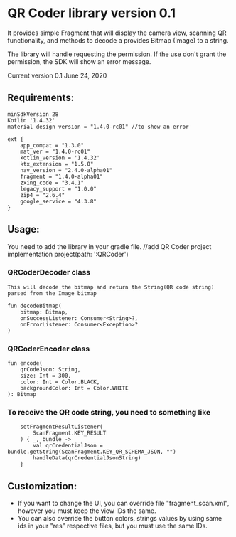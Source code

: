 # QR Coder library version 0.1  

It provides simple Fragment that will display the camera view, scanning QR functionality, and methods to decode a provides Bitmap (Image) to a string.

The library will handle requesting the permission. If the use don't grant the permission, the SDK will show an error message.

Current version 0.1 June 24, 2020

## Requirements:
    minSdkVersion 28
    Kotlin '1.4.32'
    material design version = "1.4.0-rc01" //to show an error

    ext {
        app_compat = "1.3.0"
        mat_ver = "1.4.0-rc01"
        kotlin_version = '1.4.32'
        ktx_extension = "1.5.0"
        nav_version = "2.4.0-alpha01"
        fragment = "1.4.0-alpha01"
        zxing_code = "3.4.1"
        legacy_support = "1.0.0"
        zip4 = "2.6.4"
        google_service = "4.3.8"
    }

## Usage:

You need to add the library in your gradle file.
    //add QR Coder project
    implementation project(path: ':QRCoder')

### QRCoderDecoder class
    This will decode the bitmap and return the String(QR code string) parsed from the Image bitmap
    
    fun decodeBitmap(
        bitmap: Bitmap,
        onSuccessListener: Consumer<String>?,
        onErrorListener: Consumer<Exception>?
    )

### QRCoderEncoder class
    fun encode(
        qrCodeJson: String,
        size: Int = 300,
        color: Int = Color.BLACK,
        backgroundColor: Int = Color.WHITE
    ): Bitmap

    
### To receive the QR code string, you need to something like

        setFragmentResultListener(
            ScanFragment.KEY_RESULT
        ) { _, bundle ->
            val qrCredentialJson = bundle.getString(ScanFragment.KEY_QR_SCHEMA_JSON, "")
            handleData(qrCredentialJsonString)
        }


## Customization:

- If you want to change the UI, you can override file "fragment_scan.xml", however you must keep the view IDs the same.
- You can also override the button colors, strings values by using same ids in your "res" respective files, but you must use the same IDs.
